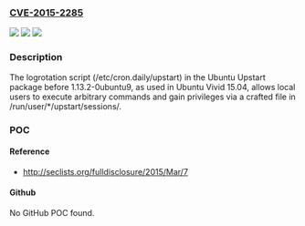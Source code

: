 ### [CVE-2015-2285](https://cve.mitre.org/cgi-bin/cvename.cgi?name=CVE-2015-2285)
![](https://img.shields.io/static/v1?label=Product&message=n%2Fa&color=blue)
![](https://img.shields.io/static/v1?label=Version&message=n%2Fa&color=blue)
![](https://img.shields.io/static/v1?label=Vulnerability&message=n%2Fa&color=brighgreen)

### Description

The logrotation script (/etc/cron.daily/upstart) in the Ubuntu Upstart package before 1.13.2-0ubuntu9, as used in Ubuntu Vivid 15.04, allows local users to execute arbitrary commands and gain privileges via a crafted file in /run/user/*/upstart/sessions/.

### POC

#### Reference
- http://seclists.org/fulldisclosure/2015/Mar/7

#### Github
No GitHub POC found.

